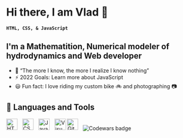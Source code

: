 # Hi there, I am Vlad 🙋

**`HTML, CSS, & JavaScript`**

## I'm a Mathematition, Numerical modeler of hydrodynamics and Web developer

- 🔬 “The more I know, the more I realize I know nothing”
- ⚡ 2022 Goals: Learn more about JavaScript
- 😃 Fun fact: I love riding my custom bike 🚲 and photographing 📷

## 🧰 Languages and Tools

<img align="left" alt="HTML" width="30px" style="padding-right:10px;" src="https://cdn.jsdelivr.net/gh/devicons/devicon/icons/html5/html5-plain.svg" />
<img align="left" alt="CSS" width="30px" style="padding-right:10px;" src="https://cdn.jsdelivr.net/gh/devicons/devicon/icons/css3/css3-plain.svg" />
<img align="left" alt="JavaScript" width="30px" style="padding-right:10px;" src="https://cdn.jsdelivr.net/gh/devicons/devicon/icons/javascript/javascript-plain.svg" />
<img align="left" alt="Visual Studio Code" width="30px" src="https://cdn.jsdelivr.net/gh/devicons/devicon/icons/vscode/vscode-original.svg" />
<img align="left" alt="Git" width="30px" style="padding-right:10px;" src="https://cdn.jsdelivr.net/gh/devicons/devicon/icons/git/git-original.svg" />
<br />
<img src="https://www.codewars.com/users/vodoley213/badges/large" alt="Codewars badge">
